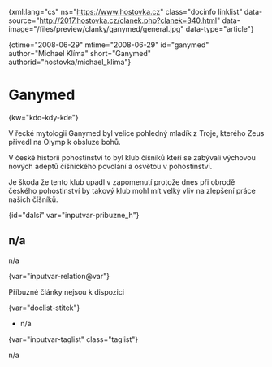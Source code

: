 
{xml:lang="cs" ns="https://www.hostovka.cz" class="docinfo linklist" data-source="http://2017.hostovka.cz/clanek.php?clanek=340.html" data-image="/files/preview/clanky/ganymed/general.jpg" data-type="article"}

{ctime="2008-06-29" mtime="2008-06-29" id="ganymed" author="Michael Klíma" short="Ganymed" authorid="hostovka/michael_klima"}

# Ganymed

<!-- generated attribute kw by user_updatekw.sh on 2020-07-05, do not edit -->

{kw="kdo-kdy-kde"}

V řecké mytologii Ganymed byl velice pohledný mladík z Troje, kterého Zeus přivedl na Olymp k obsluze bohů.

V české historii pohostinství to byl klub číšníků kteří se zabývali výchovou nových adeptů číšnického povolání a osvětou v pohostinství.

Je škoda že tento klub upadl v zapomenutí protože dnes při obrodě českého pohostinství by takový klub mohl mít velký vliv na zlepšení práce našich číšníků.

{id="dalsi" var="inputvar-pribuzne_h"}

## n/a

n/a

{var="inputvar-relation@var"}

Příbuzné články nejsou k dispozici

{var="doclist-stitek"}

  * n/a

{var="inputvar-taglist" class="taglist"}

n/a

